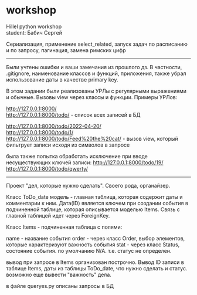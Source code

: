 # workshop<br>
Hillel python workshop<br>
student: Бабич Сергей

Сериализация, применение select_related, запуск задач по расписанию и по запросу,
пагинация, замена римских цифр

-----------------------------------------------------------------------------------
Были учтены ошибки и ваши замечания из прошлого дз. В частности, .gitignore, наименование
классов и функций, приложения, также убрал использование даты в качестве primary key.

В этом задании были реализованы УРЛы с регулярными выражениями и обычные. Вызовы view через
классы и функции. Примеры УРЛов:

http://127.0.0.1:8000/ <br> 
http://127.0.0.1:8000/todo/ - список всех записей в БД

http://127.0.0.1:8000/todo/2022-04-20/ <br>
http://127.0.0.1:8000/todo/1/ <br>
http://127.0.0.1:8000/todo/Feed%20the%20cat/ - вызов view, который фильтрует записи 
исходя из символов в запросе

была также попытка обработать исключение при вводе несуществующих ключей записи:
http://127.0.0.1:8000/todo/19/ <br>
http://127.0.0.1:8000/todo/qwerty/


------------------------------------------------------------------------------------
Проект "дел, которые нужно сделать". Своего рода, органайзер.

Класс ToDo_date модель - главная таблица, которая содержит даты и комментарии к ним. 
Дата(ID) является ключем при создании события в подчиненной таблице, которая описывается 
моделью Items. Связь с главной таблицей идет через ForeignKey.

Класс Items - подчиненная таблица с полями:

 name - название события
 order - через класс Order, выбор элементов, которые характеризуют важность события
 stat - через класс Status, состояние события. по умолчанию N/A. т.е. статус не определен.

вывод при запросе в Items организован построчно. Вывод ID записи в таблице Items, даты из
таблицы ToDo_date, что нужно сделать и статус. возможно еще вывести "важность" дела.

в файле queryes.py описаны запросы в БД
